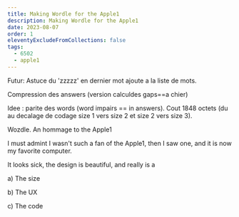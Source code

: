```yaml
---
title: Making Wordle for the Apple1
description: Making Wordle for the Apple1
date: 2023-08-07
order: 1
eleventyExcludeFromCollections: false
tags:
  - 6502
  - apple1
---
```


Futur: Astuce du 'zzzzz' en dernier mot ajoute a la liste de mots.


Compression des answers (version calculdes gaps==a chier)

Idee : parite des words (word impairs == in answers). Cout 1848 octets (du au decalage de codage size 1 vers size 2 et size 2 vers size 3).


Wozdle. An hommage to the Apple1

I must admint I wasn't such a fan of the Apple1, then I saw one, and it is now my favorite computer.

It looks sick, the design is beautiful, and really is a 

a) The size

b) The UX

c) The code

